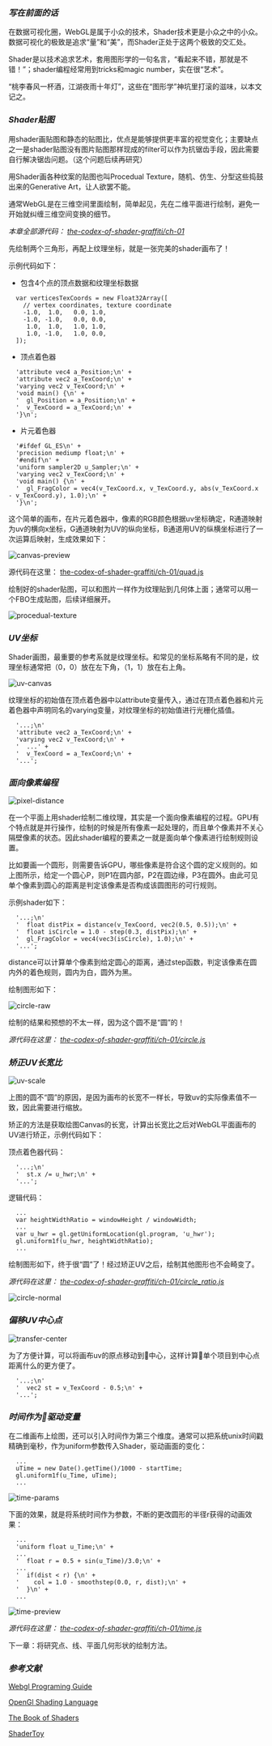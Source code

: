 ### ***写在前面的话*** 
在数据可视化圈，WebGL是属于小众的技术，Shader技术更是小众之中的小众。数据可视化的极致是追求“量”和“美”，而Shader正处于这两个极致的交汇处。

Shader是以技术追求艺术，套用图形学的一句名言，“看起来不错，那就是不错！”；shader编程经常用到tricks和magic number，实在很“艺术”。

“桃李春风一杯酒，江湖夜雨十年灯”，这些在“图形学”神坑里打滚的滋味，以本文记之。

### ***Shader贴图*** 
用shader画贴图和静态的贴图比，优点是能够提供更丰富的视觉变化；主要缺点之一是shader贴图没有图片贴图那样现成的filter可以作为抗锯齿手段，因此需要自行解决锯齿问题。（这个问题后续再研究）

用Shader画各种纹案的贴图也叫Procedual Texture，随机、仿生、分型这些捣鼓出来的Generative Art，让人欲罢不能。

通常WebGL是在三维空间里面绘制，简单起见，先在二维平面进行绘制，避免一开始就纠缠三维空间变换的细节。

*本章全部源代码： [the-codex-of-shader-graffiti/ch-01](https://github.com/guoweish/the-codex-of-shader-graffiti/blob/master/ch-01/)*

先绘制两个三角形，再配上纹理坐标，就是一张完美的shader画布了！

示例代码如下：

* 包含4个点的顶点数据和纹理坐标数据
```
  var verticesTexCoords = new Float32Array([
    // vertex coordinates, texture coordinate
    -1.0,  1.0,   0.0, 1.0,
    -1.0, -1.0,   0.0, 0.0,
     1.0,  1.0,   1.0, 1.0,
     1.0, -1.0,   1.0, 0.0,
  ]);
```
* 顶点着色器
```
  'attribute vec4 a_Position;\n' +
  'attribute vec2 a_TexCoord;\n' +
  'varying vec2 v_TexCoord;\n' +
  'void main() {\n' +
  '  gl_Position = a_Position;\n' +
  '  v_TexCoord = a_TexCoord;\n' +
  '}\n';
```

* 片元着色器
```
  '#ifdef GL_ES\n' +
  'precision mediump float;\n' +
  '#endif\n' +
  'uniform sampler2D u_Sampler;\n' +
  'varying vec2 v_TexCoord;\n' +
  'void main() {\n' +
  '  gl_FragColor = vec4(v_TexCoord.x, v_TexCoord.y, abs(v_TexCoord.x - v_TexCoord.y), 1.0);\n' +
  '}\n';
```
这个简单的画布，在片元着色器中，像素的RGB颜色根据uv坐标确定，R通道映射为uv的横向x坐标，G通道映射为UV的纵向坐标，B通道用UV的纵横坐标进行了一次运算后映射，生成效果如下：

![canvas-preview](https://raw.githubusercontent.com/guoweish/the-codex-of-shader-graffiti/master/scripts/images/ch-01/7.jpg "uv")

源代码在这里： [the-codex-of-shader-graffiti/ch-01/quad.js](https://github.com/guoweish/the-codex-of-shader-graffiti/blob/master/ch-01/quad.js)
      

绘制好的shader贴图，可以和图片一样作为纹理贴到几何体上面；通常可以用一个FBO生成贴图，后续详细展开。

![procedual-texture](https://raw.githubusercontent.com/guoweish/the-codex-of-shader-graffiti/master/scripts/images/ch-01/2.jpg "uv")

### ***UV坐标*** 
Shader画图，最重要的参考系就是纹理坐标。和常见的坐标系略有不同的是，纹理坐标通常把（0，0）放在左下角，（1，1）放在右上角。


![uv-canvas](https://raw.githubusercontent.com/guoweish/the-codex-of-shader-graffiti/master/scripts/images/ch-01/1.jpg "uv")


纹理坐标的初始值在顶点着色器中以attribute变量传入，通过在顶点着色器和片元着色器中声明同名的varying变量，对纹理坐标的初始值进行光栅化插值。

```
  '...;\n'
  'attribute vec2 a_TexCoord;\n' +
  'varying vec2 v_TexCoord;\n' +
  '  ...' +
  '  v_TexCoord = a_TexCoord;\n' +
  '...';
```

### ***面向像素编程*** 
![pixel-distance](https://raw.githubusercontent.com/guoweish/the-codex-of-shader-graffiti/master/scripts/images/ch-01/5.jpg "uv")

在一个平面上用shader绘制二维纹理，其实是一个面向像素编程的过程。GPU有个特点就是并行操作，绘制的时候是所有像素一起处理的，而且单个像素并不关心隔壁像素的状态。因此shader编程的要素之一就是面向单个像素进行绘制规则设置。

比如要画一个圆形，则需要告诉GPU，哪些像素是符合这个圆的定义规则的。如上图所示，给定一个圆心P，则P1在圆内部，P2在圆边缘，P3在圆外。由此可见单个像素到圆心的距离是判定该像素是否构成该圆图形的可行规则。

示例shader如下：
```
  '...;\n'
  '  float distPix = distance(v_TexCoord, vec2(0.5, 0.5));\n' +
  '  float isCircle = 1.0 - step(0.3, distPix);\n' +
  '  gl_FragColor = vec4(vec3(isCircle), 1.0);\n' +
  '...';
```
distance可以计算单个像素到给定圆心的距离，通过step函数，判定该像素在圆内外的着色规则，圆内为白，圆外为黑。

绘制图形如下：

![circle-raw](https://raw.githubusercontent.com/guoweish/the-codex-of-shader-graffiti/master/scripts/images/ch-01/8.jpg "uv")

绘制的结果和预想的不太一样，因为这个圆不是“圆”的！

*源代码在这里：  [the-codex-of-shader-graffiti/ch-01/circle.js](https://github.com/guoweish/the-codex-of-shader-graffiti/blob/master/ch-01/circle.js)*

### ***矫正UV长宽比*** 
![uv-scale](https://raw.githubusercontent.com/guoweish/the-codex-of-shader-graffiti/master/scripts/images/ch-01/4.jpg "uv")

上图的圆不“圆”的原因，是因为画布的长宽不一样长，导致uv的实际像素值不一致，因此需要进行缩放。

矫正的方法是获取绘图Canvas的长宽，计算出长宽比之后对WebGL平面画布的UV进行矫正，示例代码如下：

顶点着色器代码：
```
  '...;\n'
  '  st.x /= u_hwr;\n' +
  '...';
```

逻辑代码：
```
  ...
  var heightWidthRatio = windowHeight / windowWidth;
  ...
  var u_hwr = gl.getUniformLocation(gl.program, 'u_hwr');
  gl.uniform1f(u_hwr, heightWidthRatio);
  ...
```
绘制图形如下，终于很“圆”了！经过矫正UV之后，绘制其他图形也不会畸变了。

*源代码在这里：  [the-codex-of-shader-graffiti/ch-01/circle_ratio.js](https://github.com/guoweish/the-codex-of-shader-graffiti/blob/master/ch-01/circle_ratio.js)*

![circle-normal](https://raw.githubusercontent.com/guoweish/the-codex-of-shader-graffiti/master/scripts/images/ch-01/11.jpg "uv")

### ***偏移UV中心点*** 
![transfer-center](https://raw.githubusercontent.com/guoweish/the-codex-of-shader-graffiti/master/scripts/images/ch-01/3.jpg "uv")


为了方便计算，可以将画布uv的原点移动到中心，这样计算单个项目到中心点距离什么的更方便了。
```
  '...;\n'
  '  vec2 st = v_TexCoord - 0.5;\n' +
  '...';
```

### ***时间作为驱动变量***
在二维画布上绘图，还可以引入时间作为第三个维度。通常可以把系统unix时间戳精确到毫秒，作为uniform参数传入Shader，驱动画面的变化：
```
  ...
  uTime = new Date().getTime()/1000 - startTime;
  gl.uniform1f(u_Time, uTime);
  ...
```

![time-params](https://raw.githubusercontent.com/guoweish/the-codex-of-shader-graffiti/master/scripts/images/ch-01/6.jpg "uv")

下面的效果，就是将系统时间作为参数，不断的更改圆形的半径r获得的动画效果：
```
  ...
  'uniform float u_Time;\n' +
  ...
  '  float r = 0.5 + sin(u_Time)/3.0;\n' +
  ...
  '  if(dist < r) {\n' +
  '    col = 1.0 - smoothstep(0.0, r, dist);\n' +
  '  }\n' +
  ...
```

![time-preview](https://raw.githubusercontent.com/guoweish/the-codex-of-shader-graffiti/master/scripts/images/ch-01/9.gif "uv")

*源代码在这里：  [the-codex-of-shader-graffiti/ch-01/time.js](https://github.com/guoweish/the-codex-of-shader-graffiti/blob/master/ch-01/time.js)*

下一章：将研究点、线、平面几何形状的绘制方法。

### ***参考文献***
[Webgl Programing Guide](https://www.amazon.com/WebGL-Programming-Guide-Interactive-Graphics/dp/0321902920/ref=sr_1_1?s=books&ie=UTF8&qid=1543920326&sr=1-1&keywords=webgl+programming+guide)

[OpenGl Shading Language](https://www.amazon.com/OpenGL-Shading-Language-Randi-Rost/dp/0321637631)

[The Book of Shaders](https://thebookofshaders.com)

[ShaderToy](https://www.shadertoy.com)